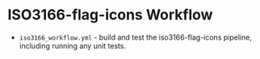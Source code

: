 # ISO3166-flag-icons Workflow

* `iso3166_workflow.yml` - build and test the iso3166-flag-icons pipeline, including running any unit tests.